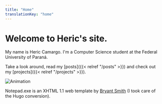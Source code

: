 ```yaml
---
title: "Home"
translationKey: "home"
---
```


# Welcome to Heric's site.

My name is Heric Camargo. I'm a Computer Science student at the Federal University of Paraná.

Take a look around, read my [posts]({{< relref "/posts" >}}) and check out my [projects]({{< relref "/projects" >}}).

![Animation](/gif1.gif)

Notepad.exe is an XHTML 1.1 web template by [Bryant Smith](http://www.bryantsmith.com/template/notepad/) (I took care of the Hugo conversion).